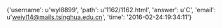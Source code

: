 {'username': u'wyl8899', 'path': u'1162/1162.html', 'answer': u'C', 'email': u'weiyl14@mails.tsinghua.edu.cn', 'time': '2016-02-24:19:34:11'}